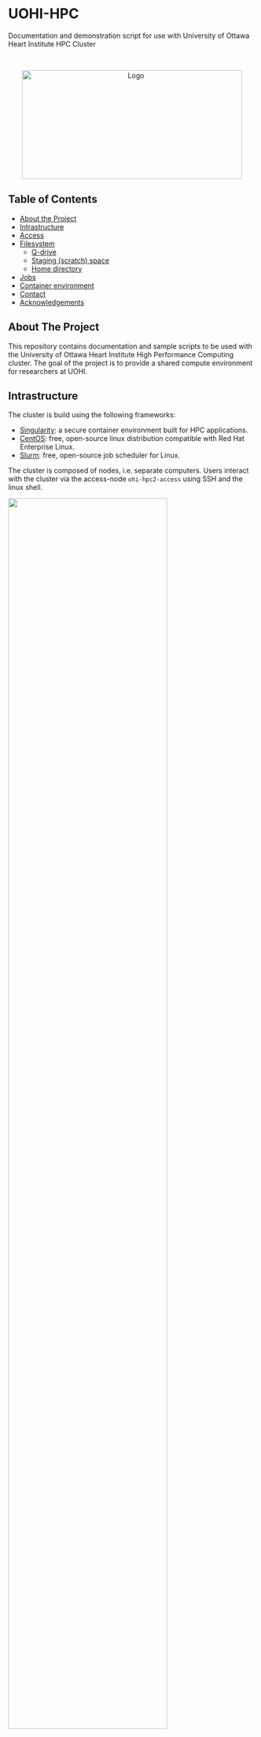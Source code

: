 # UOHI-HPC
Documentation and demonstration script for use with University of Ottawa Heart Institute HPC Cluster


<!-- PROJECT LOGO -->
<br />
<p align="center">
  <a href="images/uohi-logo.png">
    <img src="images/uohi-logo.png" alt="Logo" width="447.5" height="220">
  </a>
</p>



<!-- TABLE OF CONTENTS -->
## Table of Contents

* [About the Project](#about-the-project)
* [Intrastructure](#intrastructure)
* [Access](#access)
* [Filesystem](#filesystem)
    * [Q-drive](#q-drive)
    * [Staging (scratch) space](#staging-(scratch)-space)
    * [Home directory](#home-directory)
* [Jobs](#jobs)
* [Container environment](#container-environment)
* [Contact](#contact)
* [Acknowledgements](#acknowledgements)


<!-- ABOUT THE PROJECT -->
## About The Project

This repository contains documentation and sample scripts to be used with the University of Ottawa Heart Institute High Performance Computing cluster. The goal of the project is to provide a shared compute environment for researchers at UOHI.


## Intrastructure
The cluster is build using the following frameworks:
* [Singularity](https://sylabs.io/singularity/): a secure container environment built for HPC applications.
* [CentOS](https://www.centos.org/): free, open-source linux distribution compatible with Red Hat Enterprise Linux.
* [Slurm](https://slurm.schedmd.com/overview.html): free, open-source job scheduler for Linux.

The cluster is composed of nodes, i.e. separate computers. Users interact with the cluster via the access-node `ohi-hpc2-access` using SSH and the linux shell.

<p>
    <img src="images/infrastructure.png" width="80%"/>
</p>

The system currently has one compute node only, which is a Dell R7525. It is equiped as follows:
* Two AMD EPYC 7402 2.8GHz base (3.35GHz boost), 128M cache, 24 core/48 threads for a total of 48 cores/96 threads
* 256 GB of DDR4-3200 memory
* One 1.6TB NVMe U.2 drive
* Five 1.92TB SSD SATA drives
* Three passively cooled Nvidia Quadro RTX 6000 GPU each with 24GB of VRAM

## Access

Access to the cluster is managed by UOHI IT department using users `ottawaheart` credentials. Users must be added to the appropriate workgroups in order to gain access to the cluster. This can be requested from the administrator. 

The access node is open for SSH login from within the UOHI network or using VPN access.

From a Linux or MacOS workstation, the following command can be used to login:
```sh
ssh <username>@ohi-hpc2-access
```

From a Windows workstation, a third-party SSH client can be installsed such as [PuTTY](https://www.putty.org/).

After authentication, users will be able to use issue commands to the Slurm scheduler to order to initiate jobs on the cluster. 

## Filesystem

### Q-drive
The cluster shares a common network filesystem, i.e. the `Q-drive` accessible at `/q/` from within the cluster and as drive `Q:\` from the Windows UOHI network. This drive is meant for long term storage, i.e. beyond the execution of a job. The `Q-drive` is an ideal location to store data and code that will be used accross the HPC cluster.

The `Q-drive` is stored on a virtual machine backed up as per UOHI policy. It is connected via a 10Gb interface to the access and compute nodes. The protocol used is CIFS in order to provide access from both Linux and Windows systems. Directories within the `Q-drive` correspond to different approved projects and each have 2TB of allocated storage:

* /q/
    * projectA/
        * user1
        * user2
        * common
    * projectB/
        * user3
        * user4
        * common
    * ...

Each project leader is free to organize the storage space as they see fit. However, we suggest creating a subdirectory for each user as shown above as a workspace.


### Staging (scratch) space

The `Q-drive` being a network attached storage facility, the transfer speed and input/output operations per seconds is limited. In order to have rapid file access and avoid bottlenecks during a job execution, each compute node is equiped with SSD and NVMe disks that can be used for temporary storage but with fast access speed.

Each access node is configured with the following directories:
* /staging
    * fast/ : 1.5TB of NVMe PCIe 4.0 storage
    * large/ : 8TB of non-NVMe SSD storage

Data placed within the `/staging` directory is not shared between compute nodes. Users who require high-IOPS storage during a job would copy their data to the staging space, e.g. `/staging/fast/<username>/`, then execute their job and at termination, copy the results back to the `Q-drive` for long-term storage. We provide an example script that demonstrate this concept.

### Home directory

The `/home/<username>` directory on both the access and compute nodes is also shared accross the cluster but data placed there is typically only accessible to individual users. We do not suggest using the home directory for long-term storage as there is limited storage space available.

## Jobs

The HPC cluster uses Slurm as a job scheduler. It allows users to request ressources from the HPC cluster according to the needs of their specific job for a prespecified amount of time.

Slurm provides several commands that can be issued to request, cancel and monitor jobs. Slurm manages the queue of jobs being requested by users. The user commands include: sacct, salloc, sattach, sbatch, sbcast, scancel, scontrol, sinfo, sprio, squeue, srun, sshare, sstat, strigger and sview. All of the commands can run anywhere in the cluster. An overview of command functionalities can be found at [Slurm Quickstart](https://slurm.schedmd.com/quickstart.html).

### Basic example job
The list of nodes can be obtained using:
```console
[ptheriault@ohi-hpc2-access ~]$ sinfo
PARTITION AVAIL  TIMELIMIT  NODES  STATE NODELIST 
batch*       up   infinite      1   idle ohi-hpc2-keon01 
```

Nodes are physical computers/servers with a certain number of sockets, CPU threads. The configuration of a node can be requested using the command:

```console
[ptheriault@ohi-hpc2-access ~]$ scontrol show node ohi-hpc2-keon01
NodeName=ohi-hpc2-keon01 Arch=x86_64 CoresPerSocket=24 
   CPUAlloc=0 CPUTot=96 CPULoad=0.16
   AvailableFeatures=(null)
   ActiveFeatures=(null)
   Gres=gpu:3(S:0-1)
   NodeAddr=ohi-hpc2-keon01 NodeHostName=ohi-hpc2-keon01 Version=20.02.4
   OS=Linux 3.10.0-1127.19.1.el7.x86_64 #1 SMP Tue Aug 25 17:23:54 UTC 2020 
   RealMemory=244565 AllocMem=0 FreeMem=230855 Sockets=2 Boards=1
   State=IDLE ThreadsPerCore=2 TmpDisk=0 Weight=1 Owner=N/A MCS_label=N/A
   Partitions=batch 
   BootTime=2020-09-24T14:48:56 SlurmdStartTime=2020-09-24T14:49:21
   CfgTRES=cpu=96,mem=244565M,billing=96,gres/gpu=3
   AllocTRES=
   CapWatts=n/a
   CurrentWatts=0 AveWatts=0
   ExtSensorsJoules=n/s ExtSensorsWatts=0 ExtSensorsTemp=n/s
```
We can created a small demonstrated script `test.sh`:
```bash
#!/bin/bash

pwd; hostname; date

echo "Running program on $SLURM_CPUS_ON_NODE CPU cores"

sleep 60
```

And we execute the script on the compute node:
```console
[ptheriault@ohi-hpc2-access ~]$ srun -n1 test.sh
/home/ptheriault
ohi-hpc2-keon01
Wed Oct 21 09:36:56 UTC 2020
Running program on 2 CPU cores
```
During the execution of the above job, we can issue the following command from another terminal:
```console
[ptheriault@ohi-hpc2-access ~]$ squeue
             JOBID PARTITION     NAME     USER ST       TIME  NODES NODELIST(REASON) 
               155     batch  test.sh ptheriau  R       0:03      1 ohi-hpc2-keon01 
```

A job can be cancelled using the command where 155 is the JOB ID listed in the output of `squeue` command:
```console
[ptheriault@ohi-hpc2-access ~]$ scancel 155
```

Once a user has a job running on a particular node, they are allowed to SSH directly into the node in order to monitor the progress of the job if needed. This can also be helpful if a user needs to use SSH tunneling to run a development tool on the cluster such as [Jupyter Notebook](https://jupyter.org/). For example, if we try to SSH into `ohi-hpc2-keon01` without a job running, we get the message:
```console
pascal@Pascal-Ubuntu:~$ ssh ptheriault@ohi-hpc2-keon01
Access denied by pam_slurm_adopt: you have no active jobs on this node
Connection closed by xxx.xxx.xxx.xxx port 22
pascal@Pascal-Ubuntu:~$ 
```
Once a job is running, we can login:
```console
pascal@Pascal-Ubuntu:~$ ssh ptheriault@ohi-hpc2-keon01
Last login: Mon Oct 19 02:21:53 2020 from xxx.xxx.xxx.xxx
[ptheriault@ohi-hpc2-keon01 ~]$ 
```
Note that once the job terminates, the SSH connection to the compute node will also be terminated automatically.

### Ressource allocation
A user may want to execute an interactive session on a compute node, i.e. in order to issue commands rather than run a prespecifed script. This can be done with the following command:

```console
[ptheriault@ohi-hpc2-access ~]$ srun --nodes=1 --time=01:00:00 --mem=8GB --cpus-per-task=4 --gres=gpu:1 --pty bash
[ptheriault@ohi-hpc2-keon01 ~]$ squeue
             JOBID PARTITION     NAME     USER ST       TIME  NODES NODELIST(REASON) 
               157     batch     bash ptheriau  R       0:10      1 ohi-hpc2-keon01 
[ptheriault@ohi-hpc2-keon01 ~]$ exit
exit
[ptheriault@ohi-hpc2-access ~]$ 
```

In above console output, we notice that the first line is executed on the access node `ohi-hpc2-access` and the second line is a terminal session now running on the compute node `ohi-hpc2-keon01`. We executed the command `squeue` to show the job queue from the compute node. In many ways, requesting an interactive session is similar to connecting to a machine via SSH. 

We note that the previous commands had some supplemental options. 
* `--time=01:00:00`: set a time limit after which the task will automatically terminate. 
* `--mem=8GB`: requested 8 GB of RAM. 
* `--cpus-per-task=4`: requested 4 CPU threads
* `--gres=gpu:1`: requested 1 GPU accelerator
* `--pty`: specifies that the execution will be in pseudo terminal mode such that output is directed to the screen

The number of GPU requested can be selected from 1 to 3 given the ressources available. For example, we can request a single GPU (`--gres=gpu:1`) and use the `nvidia-smi` system management interface command to list the available GPU:
```console
[ptheriault@ohi-hpc2-access ~]$ srun --nodes=1 --time=01:00:00 --mem=8GB --cpus-per-task=4 --gres=gpu:1 --pty bash
[ptheriault@ohi-hpc2-keon01 ~]$ nvidia-smi
Wed Oct 21 10:14:12 2020       
+-----------------------------------------------------------------------------+
| NVIDIA-SMI 450.51.06    Driver Version: 450.51.06    CUDA Version: 11.0     |
|-------------------------------+----------------------+----------------------+
| GPU  Name        Persistence-M| Bus-Id        Disp.A | Volatile Uncorr. ECC |
| Fan  Temp  Perf  Pwr:Usage/Cap|         Memory-Usage | GPU-Util  Compute M. |
|                               |                      |               MIG M. |
|===============================+======================+======================|
|   0  Quadro RTX 6000     On   | 00000000:25:00.0 Off |                    0 |
| N/A   22C    P8    14W / 250W |      0MiB / 22698MiB |      0%      Default |
|                               |                      |                  N/A |
+-------------------------------+----------------------+----------------------+
                                                                               
+-----------------------------------------------------------------------------+
| Processes:                                                                  |
|  GPU   GI   CI        PID   Type   Process name                  GPU Memory |
|        ID   ID                                                   Usage      |
|=============================================================================|
|  No running processes found                                                 |
+-----------------------------------------------------------------------------+
[ptheriault@ohi-hpc2-keon01 ~]$ 

```

We can also request three GPUs by modifying `--gres=gpu:3` as follows:
```console
[ptheriault@ohi-hpc2-access ~]$ srun --nodes=1 --time=01:00:00 --mem=8GB --cpus-per-task=4 --gres=gpu:3 --pty bash
[ptheriault@ohi-hpc2-keon01 ~]$ nvidia-smi
Wed Oct 21 10:16:11 2020       
+-----------------------------------------------------------------------------+
| NVIDIA-SMI 450.51.06    Driver Version: 450.51.06    CUDA Version: 11.0     |
|-------------------------------+----------------------+----------------------+
| GPU  Name        Persistence-M| Bus-Id        Disp.A | Volatile Uncorr. ECC |
| Fan  Temp  Perf  Pwr:Usage/Cap|         Memory-Usage | GPU-Util  Compute M. |
|                               |                      |               MIG M. |
|===============================+======================+======================|
|   0  Quadro RTX 6000     On   | 00000000:25:00.0 Off |                    0 |
| N/A   22C    P8    13W / 250W |      0MiB / 22698MiB |      0%      Default |
|                               |                      |                  N/A |
+-------------------------------+----------------------+----------------------+
|   1  Quadro RTX 6000     On   | 00000000:81:00.0 Off |                    0 |
| N/A   21C    P8    13W / 250W |      0MiB / 22698MiB |      0%      Default |
|                               |                      |                  N/A |
+-------------------------------+----------------------+----------------------+
|   2  Quadro RTX 6000     On   | 00000000:E2:00.0 Off |                    0 |
| N/A   21C    P8    12W / 250W |      0MiB / 22698MiB |      0%      Default |
|                               |                      |                  N/A |
+-------------------------------+----------------------+----------------------+
                                                                               
+-----------------------------------------------------------------------------+
| Processes:                                                                  |
|  GPU   GI   CI        PID   Type   Process name                  GPU Memory |
|        ID   ID                                                   Usage      |
|=============================================================================|
|  No running processes found                                                 |
+-----------------------------------------------------------------------------+
[ptheriault@ohi-hpc2-keon01 ~]$ 
```

## Container environment

*"A container is a standard unit of software that packages up code and all its dependencies so the application runs quickly and reliably from one computing environment to another. Containerized software will always run the same, regardless of the infrastructure."* (source: https://www.docker.com/resources/what-container)

In our case a container environment is particularly attactive because users needs certain libraries/software for their code to run. In such a case, they can create a container, which packages all those dependencies and can run on their own machine just as well as on the cluster.

[Singularity](https://sylabs.io/singularity/) is a secure container environment built for HPC applications. It is installed on the cluster. The main difference between Singularity and other container environment such as Docker is that users are limited to executing tasks without full root access to the system. Singularity is also useful because it stores the container environment as a single `.sif` file that can easily be transfered between computers. 

![](https://tin6150.github.io/psg/fig/vm_vs_container.png)

As a demonstration, we used a GPU-compatible container created from [Nvidia NGC](https://www.nvidia.com/en-us/gpu-cloud/) for the [TensorFlow](https://www.tensorflow.org/) machine learning library. Use used the container described at https://ngc.nvidia.com/catalog/containers/nvidia:tensorflow. We stored the `sif` file at `/q/CIED-AI/singularity_containers/nvcr_tf_20.06.sif`. 

We created a sample Slurm batch script that request specific resources and runs an instance of Jupyter Notebook on port 8888:

```bash
#!/usr/bin/env bash
#SBATCH --job-name=jupyter-gpu
#SBATCH --ntasks=1
#SBATCH --cpus-per-task=4
#SBATCH --ntasks-per-node=1
#SBATCH --time=24:00:00
#SBATCH --mem-per-cpu=2GB
#SBATCH --output=slurm-%A.out
#SBATCH --gres=gpu:1

pwd; hostname; date

export PROJECT_DIR=/q/CIED-AI
export SCRATCH=/staging/fast/ptheriault
export SINGULARITY_TMPDIR=$SCRATCH

srun /usr/local/bin/singularity exec --nv \
        --bind $PROJECT_DIR,$SCRATCH \
        $PROJECT_DIR/singularity_containers/tf_od_api_tf2_nv_custom.sif \
        jupyter lab --ip=0.0.0.0 --port=8888 --allow-root \
        --notebook-dir $PROJECT_DIR
```
We submit the task as a batch job:
```console
[ptheriault@ohi-hpc2-access ~]$ sbatch /q/CIED-AI/singularity_containers/start_tf_test_singularity.sh 
Submitted batch job 164
[ptheriault@ohi-hpc2-access ~]$ 
```
The output is saved as a text file `slurm-164.out`:
```console
/home/ptheriault
ohi-hpc2-keon01
Wed Oct 21 10:49:53 UTC 2020
Usage example: change_mofed_version.sh 4.5-1.0.1
2020-10-21 10:49:57.016725: I tensorflow/stream_executor/platform/default/dso_loader.cc:49] Successfully opened dynamic library$
[I 10:49:59.108 LabApp] jupyter_tensorboard extension loaded.
[I 10:49:59.306 LabApp] JupyterLab extension loaded from /usr/local/lib/python3.6/dist-packages/jupyterlab
[I 10:49:59.306 LabApp] JupyterLab application directory is /usr/local/share/jupyter/lab
[I 10:49:59.496 LabApp] [Jupytext Server Extension] NotebookApp.contents_manager_class is (a subclass of) jupytext.TextFileCont$
[I 10:49:59.601 LabApp] Serving notebooks from local directory: /q/CIED-AI
[I 10:49:59.601 LabApp] The Jupyter Notebook is running at:
[I 10:49:59.601 LabApp] http://hostname:8888/?token=aace208b5d3a6ca333765028f610115a5ea9b3804585b5ba
[I 10:49:59.601 LabApp]  or http://127.0.0.1:8888/?token=aace208b5d3a6ca333765028f610115a5ea9b3804585b5ba
[I 10:49:59.601 LabApp] Use Control-C to stop this server and shut down all kernels (twice to skip confirmation).
[C 10:49:59.608 LabApp]

    To access the notebook, open this file in a browser:
        file:///home/ptheriault/.local/share/jupyter/runtime/nbserver-54851-open.html
    Or copy and paste one of these URLs:
        http://hostname:8888/?token=aace208b5d3a6ca333765028f610115a5ea9b3804585b5ba
     or http://127.0.0.1:8888/?token=aace208b5d3a6ca333765028f610115a5ea9b3804585b5ba
```

In order to connect to the Jupyter Lab session, we must create an SSH tunnel from our workstation to the compute node:
```console
pascal@Pascal-Ubuntu:~$ ssh -CNL 8888:localhost:8888 ptheriault@ohi-hpc2-keon01

```
If this is correctly running, no output should be shown.

From our workstation, we can now open a browser session using the link we found on the last line of file `slurm-164.out`.

![Jupyter Lab running](images/jupyterlab.png)

<!-- CONTACT -->
## Contact

Pascal Theriault-Lauzier - ptheriault@ottawaheart.ca


<!-- ACKNOWLEDGEMENTS -->
## Acknowledgements
* Timothy Zakutney (UOHI)
* Andre Lecuyer (UOHI)
* Richard Clark (UOHI)
* Pierre Lefevre (UOHI)
* Christine Harvey (MITRE)






